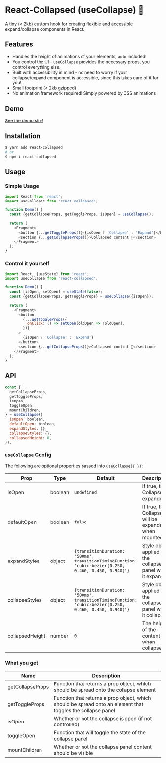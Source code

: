 # React-Collapsed (useCollapse) 🙈

A tiny (< 2kb) custom hook for creating flexible and accessible expand/collapse components in React.

## Features

* Handles the height of animations of your elements, `auto` included!
* You control the UI - `useCollapse` provides the necessary props, you control everything else.
* Built with accessibility in mind - no need to worry if your collapse/expand component is accessible, since this takes care of it for you!
* Small footprint (< 2kb gzipped)
* No animation framework required! Simply powered by CSS animations

## Demo

[See the demo site!](https://react-collapsed.netlify.com/)

## Installation

```bash
$ yarn add react-collapsed
# or
$ npm i react-collapsed
```

## Usage

### Simple Usage

```js
import React from 'react';
import useCollapse from 'react-collapsed';

function Demo() {
  const {getCollapseProps, getToggleProps, isOpen} = useCollapse();

  return (
    <Fragment>
      <button {...getToggleProps()}>{isOpen ? 'Collapse' : 'Expand'}</button>
      <section {...getCollapseProps()}>Collapsed content 🙈</section>
    </Fragment>
  );
}
```

### Control it yourself

```js
import React, {useState} from 'react';
import useCollapse from 'react-collapsed';

function Demo() {
  const [isOpen, setOpen] = useState(false);
  const {getCollapseProps, getToggleProps} = useCollapse({isOpen});

  return (
    <Fragment>
      <button
        {...getToggleProps({
          onClick: () => setOpen(oldOpen => !oldOpen),
        })}
      >
        {isOpen ? 'Collapse' : 'Expand'}
      </button>
      <section {...getCollapseProps()}>Collapsed content 🙈</section>
    </Fragment>
  );
}
```

## API

```js
const {
  getCollapseProps,
  getToggleProps,
  isOpen,
  toggleOpen,
  mountChildren,
} = useCollapse({
  isOpen: boolean,
  defaultOpen: boolean,
  expandStyles: {},
  collapseStyles: {},
  collapsedHeight: 0,
});
```

### `useCollapse` Config

The following are optional properties passed into `useCollapse({ })`:

| Prop            | Type    | Default                                                                                               | Description                                                  |
| --------------- | ------- | ----------------------------------------------------------------------------------------------------- | ------------------------------------------------------------ |
| isOpen          | boolean | `undefined`                                                                                           | If true, the Collapse is expanded                            |
| defaultOpen     | boolean | `false`                                                                                               | If true, the Collapse will be expanded when mounted          |
| expandStyles    | object  | `{transitionDuration: '500ms', transitionTimingFunction: 'cubic-bezier(0.250, 0.460, 0.450, 0.940)'}` | Style object applied to the collapse panel when it expands   |
| collapseStyles  | object  | `{transitionDuration: '500ms', transitionTimingFunction: 'cubic-bezier(0.250, 0.460, 0.450, 0.940)'}` | Style object applied to the collapse panel when it collapses |
| collapsedHeight | number  | `0`                                                                                                   | The height of the content when collapsed                     |

### What you get

| Name             | Description                                                                                                 |
| ---------------- | ----------------------------------------------------------------------------------------------------------- |
| getCollapseProps | Function that returns a prop object, which should be spread onto the collapse element                       |
| getToggleProps   | Function that returns a prop object, which should be spread onto an element that toggles the collapse panel |
| isOpen           | Whether or not the collapse is open (if not controlled)                                                     |
| toggleOpen       | Function that will toggle the state of the collapse panel                                                   |
| mountChildren    | Whether or not the collapse panel content should be visible                                                 |
